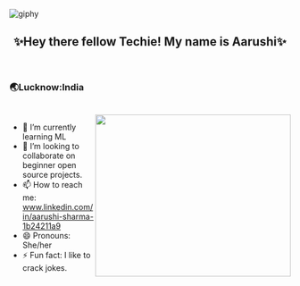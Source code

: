 ![giphy](https://user-images.githubusercontent.com/92772439/194028203-81bfc30c-fb50-4c16-badb-264256598af8.gif)

<h2><center>✨Hey there fellow Techie! My name is Aarushi✨</center></h2>
<br>
<h3>🌏Lucknow:India</h3>
<br>                                           
<img src="https://user-images.githubusercontent.com/92772439/194034977-5211d858-9b01-48d1-9f34-3d010f42ea1b.gif" align="right" width=350 height=290/>

- 🌱 I’m currently learning ML 
    <br>                                                                                                    
- 👯 I’m looking to collaborate on beginner open source projects.
    <br>
- 📫 How to reach me: www.linkedin.com/in/aarushi-sharma-1b24211a9
    <br>
- 😄 Pronouns: She/her
   <br>
- ⚡ Fun fact: I like to crack jokes.
